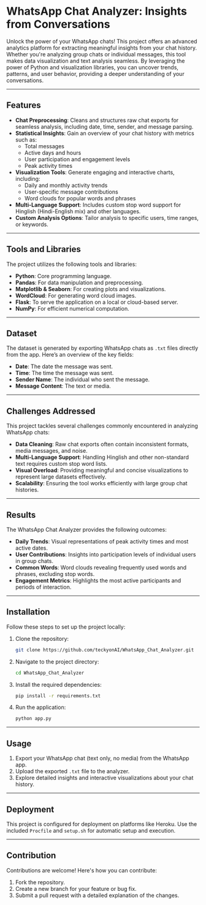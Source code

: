 # WhatsApp Chat Analyzer: Insights from Conversations

Unlock the power of your WhatsApp chats! This project offers an advanced analytics platform for extracting meaningful insights from your chat history. Whether you're analyzing group chats or individual messages, this tool makes data visualization and text analysis seamless. By leveraging the power of Python and visualization libraries, you can uncover trends, patterns, and user behavior, providing a deeper understanding of your conversations.

---

## Features

- **Chat Preprocessing**: Cleans and structures raw chat exports for seamless analysis, including date, time, sender, and message parsing.
- **Statistical Insights**: Gain an overview of your chat history with metrics such as:
  - Total messages
  - Active days and hours
  - User participation and engagement levels
  - Peak activity times
- **Visualization Tools**: Generate engaging and interactive charts, including:
  - Daily and monthly activity trends
  - User-specific message contributions
  - Word clouds for popular words and phrases
- **Multi-Language Support**: Includes custom stop word support for Hinglish (Hindi-English mix) and other languages.
- **Custom Analysis Options**: Tailor analysis to specific users, time ranges, or keywords.

---

## Tools and Libraries

The project utilizes the following tools and libraries:
- **Python**: Core programming language.
- **Pandas**: For data manipulation and preprocessing.
- **Matplotlib & Seaborn**: For creating plots and visualizations.
- **WordCloud**: For generating word cloud images.
- **Flask**: To serve the application on a local or cloud-based server.
- **NumPy**: For efficient numerical computation.

---

## Dataset

The dataset is generated by exporting WhatsApp chats as `.txt` files directly from the app. Here’s an overview of the key fields:
- **Date**: The date the message was sent.
- **Time**: The time the message was sent.
- **Sender Name**: The individual who sent the message.
- **Message Content**: The text or media.

---

## Challenges Addressed

This project tackles several challenges commonly encountered in analyzing WhatsApp chats:
- **Data Cleaning**: Raw chat exports often contain inconsistent formats, media messages, and noise.
- **Multi-Language Support**: Handling Hinglish and other non-standard text requires custom stop word lists.
- **Visual Overload**: Providing meaningful and concise visualizations to represent large datasets effectively.
- **Scalability**: Ensuring the tool works efficiently with large group chat histories.

---

## Results

The WhatsApp Chat Analyzer provides the following outcomes:
- **Daily Trends**: Visual representations of peak activity times and most active dates.
- **User Contributions**: Insights into participation levels of individual users in group chats.
- **Common Words**: Word clouds revealing frequently used words and phrases, excluding stop words.
- **Engagement Metrics**: Highlights the most active participants and periods of interaction.

---

## Installation

Follow these steps to set up the project locally:

1. Clone the repository:
   ```bash
   git clone https://github.com/teckyonAI/WhatsApp_Chat_Analyzer.git
   
2. Navigate to the project directory:
   ```bash
   cd WhatsApp_Chat_Analyzer

3. Install the required dependencies:
    ```bash
    pip install -r requirements.txt

4. Run the application:
    ```bash
    python app.py

---

## Usage

1. Export your WhatsApp chat (text only, no media) from the WhatsApp app.
2. Upload the exported `.txt` file to the analyzer.
3. Explore detailed insights and interactive visualizations about your chat history.

---

## Deployment

This project is configured for deployment on platforms like Heroku. Use the included `Procfile` and `setup.sh` for automatic setup and execution.

---

## Contribution

Contributions are welcome! Here's how you can contribute:
1. Fork the repository.
2. Create a new branch for your feature or bug fix.
3. Submit a pull request with a detailed explanation of the changes.

